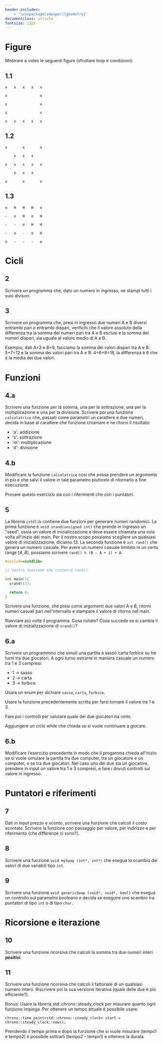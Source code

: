 ```yaml
---
header-includes:
    - '\usepackage[a4paper]{geometry}'
documentclass: article
fontsize: 12pt
---
```


# Figure

Mostrare a video le seguenti figure (sfruttare loop e condizioni):

## 1.1

```
x   x   x   x   x

x               x

x               x

x               x

x   x   x   x   x
```

## 1.2

```
x       x       x

    x   x   x

x   x   x   x   x

    x   x   x

x       x       x
```

## 1.3

```
o   H   H   H   o

-   o   H   o   H

-   -   o   H   H   

-   o   -   o   H

o   -   -   -   o
```

# Cicli 

## 2 

Scrivere un programma che, dato un numero in ingresso, ne stampi tutti i suoi divisori.

## 3 

Scrivere un programma che, presi in ingresso due numeri A e B diversi entrambi pari o entrambi dispari, 
verifichi che il valore assoluto della differenza tra la somma dei
numeri pari tra A e B esclusi e la somma dei numeri dispari, sia uguale al valore medio di A e B.

Esempio, dati A=3 e B=9, facciamo la somma dei valori dispari tra A e B: 5+7=12 e la somma dei valori 
pari tra A e B: 4+6+8=18, la differenza è 6 che è la media dei due valori. 

# Funzioni

## 4.a

Scrivere una funzione per la somma, una per la sottrazione, una per la moltiplicazione e una per la divisione. 
Scrivere poi una funzione `calcolatrice` che, passati come parametri un carattere e due numeri, decida in base 
al carattere che funzione chiamare e ne ritorni il risultato:

- 'a': addizione
- 's': sottrazione
- 'm': moltiplicazione
- 'd': divisione

## 4.b

Modificare la funzione `calcolatrice` così che possa prendere un argomento in più e che salvi il valore in tale
parametro piuttosto di ritornarlo a fine esecuzione. 

Provare questo esercizio sia con i riferimenti che con i puntatori. 

## 5 

La libreria `cstdlib` contiene due funzioni per generare numeri randomici. La prima funzione è `void srand(unsigned int)`
che prende in ingresso un "seed", ossia un valore di inizializzazione e deve essere chiamata una sola volta all'inizio
del main. Per il nostro scopo possiamo scegliere un qualsiasi valore di inizializzazione, diciamo 13. La seconda funzione
è `int rand()` che genera un numero casuale. Per avere un numero casuale limitato in un certo range $[A,B)$, possiamo 
scrivere `rand() % (B - A + 1) + A`.

```C++
#include<cstdlib>

// Vostra funzione che conterrà rand()

int main(){
  srand(13);

  return 0;
}
```

Scrivere una funzione, che presi come argomenti due valori A e B, ritorni numeri casuali pari nell'intervallo e stampare
il valore di ritorno nel main. 

Riavviare più volte il programma. Cosa notate? Cosa succede se si cambia il valore di inizializzazione di `srand()`?

## 6.a

Scrivere un programmino che simuli una partita a sasso carta forbice su tre turni tra due giocatori. A ogni turno estrarre
in maniera casuale un numero tra 1 e 3 compresi:

- 1 -> sasso
- 2 -> carta
- 3 -> forbice

Usare un enum per dichiare `sasso`, `carta`, `forbice`. 

Usare la funzione precedentemente scritta per farsi tornare il valore tra 1 e 3. 

Fare poi i controlli per valutare quale dei due giocatori ha vinto.

Aggiungere un ciclo while che chieda se si vuole continuare a giocare.

## 6.b

Modificare l'esercizio precedente in modo che il progamma chieda all'inizio se si vuole simulare la partita tra due
computer, tra un giocatore e un computer, o se tra due giocatori. Nel caso uno dei due sia un giocatore, prendere in
input un valore tra 1 e 3 compresi, e fare i dovuti controlli sul valore in ingresso. 


# Puntatori e riferimenti

## 7

Dati in input prezzo e sconto, scrivere una funzione che calcoli il costo scontato.
Scrivere la funzione con passaggio per valore, per indirizzo e per riferimento (che differenze ci sono?).

## 8

Scrivere una funzione `void mySwap (int*, int*)` che esegua lo scambio dei valori di due variabili tipo `int`.

## 9

Scrivere una funzione `void genericSwap (void*, void*, bool)` che esegua un controllo sul parametro booleano e
decida se eseguire uno scambio tra puntatori di tipo `int` o di tipo `char`.


# Ricorsione e iterazione

## 10

Scrivere una funzione ricorsiva che calcoli la somma tra due numeri interi **positivi**.

## 11

Scrivere una funzione ricorsiva che calcoli il fattoriale di un qualsiasi numero intero.
Riscrivere poi la sua versione iterativa (quale delle due è più efficiente?).

Bonus: 
Usare la libreria std::chrono::steady_clock per misurare quanto ogni funzione impiega.
Per ottenere un tempo attuale è possibile usare:

```
chrono::time_point<std::chrono::steady_clock> start = chrono::steady_clock::now();
```

Prendendo il tempo prima e dopo la funzione che si vuole misurare (tempo1 e tempo2) è possibile sottrarli (tempo2 - tempo1) e ottenere la durata 
